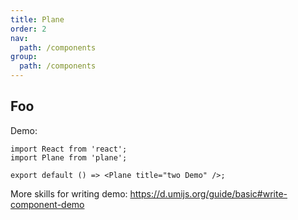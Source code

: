 ```yaml
---
title: Plane
order: 2
nav:
  path: /components
group:
  path: /components
---
```


## Foo

Demo:

```tsx
import React from 'react';
import Plane from 'plane';

export default () => <Plane title="two Demo" />;
```

More skills for writing demo: https://d.umijs.org/guide/basic#write-component-demo
